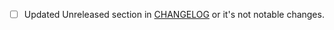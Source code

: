 
- [ ] Updated Unreleased section in [CHANGELOG](https://github.com/androidjp/reviewdog/blob/master/CHANGELOG.md) or it's not notable changes.

